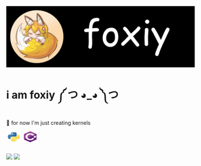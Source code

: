 <div>
      <img src='https://github.com/foxiyofox/foxiyofox/blob/master/foufou_banner.jpg'>
</div>



<div>
      


</div>


i am foxiy ༼ つ ◕_◕ ༽つ
=======================

🦊 for now I'm just creating kernels



<div>
 <img align="center" alt="foufou-Python" height="30" width="40" src="https://raw.githubusercontent.com/devicons/devicon/master/icons/python/python-original.svg">
   <img align="center" alt="foufou-Csharp" height="30" width="40" src="https://raw.githubusercontent.com/devicons/devicon/master/icons/csharp/csharp-original.svg">
</div>

##
<div>
  <a href="https://instagram.com/willian_foxiy" target="_blank"><img src="https://img.shields.io/badge/-Instagram-%23E4405F?style=for-the-badge&logo=instagram&logoColor=white" target="_blank"></a>
   <a href="https://www.youtube.com/channel/UCCxjM6AiZ2VkSVzl2jaFf7A" target="_blank"><img src="https://img.shields.io/badge/YouTube-FF0000?style=for-the-badge&logo=youtube&logoColor=white" target="_blank"></a>
</div>
